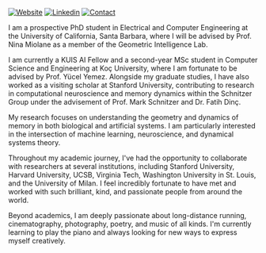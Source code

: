 [![Website](https://img.shields.io/badge/Further%20Info-WEBSITE-blue?style=for-the-badge)](https://bariscankurtkaya.github.io/) [![Linkedin](https://img.shields.io/badge/MY%20PROFILE-Linkedin-blue?style=for-the-badge)](https://www.linkedin.com/in/bariscankurtkaya/)
 [![Contact](https://img.shields.io/badge/CONTACT-GMAIL-yellow?style=for-the-badge&logo=gmail&logoColor=white)](mailto:bariscankurtkaya@gmail.com)
 

I am a prospective PhD student in Electrical and Computer Engineering at the University of California, Santa Barbara, where I will be advised by Prof. Nina Miolane as a member of the Geometric Intelligence Lab.

I am currently a KUIS AI Fellow and a second-year MSc student in Computer Science and Engineering at Koç University, where I am fortunate to be advised by Prof. Yücel Yemez. Alongside my graduate studies, I have also worked as a visiting scholar at Stanford University, contributing to research in computational neuroscience and memory dynamics within the Schnitzer Group under the advisement of Prof. Mark Schnitzer and Dr. Fatih Dinç.

My research focuses on understanding the geometry and dynamics of memory in both biological and artificial systems. I am particularly interested in the intersection of machine learning, neuroscience, and dynamical systems theory.

Throughout my academic journey, I've had the opportunity to collaborate with researchers at several institutions, including Stanford University, Harvard University, UCSB, Virginia Tech, Washington University in St. Louis, and the University of Milan. I feel incredibly fortunate to have met and worked with such brilliant, kind, and passionate people from around the world.

Beyond academics, I am deeply passionate about long-distance running, cinematography, photography, poetry, and music of all kinds. I'm currently learning to play the piano and always looking for new ways to express myself creatively.

